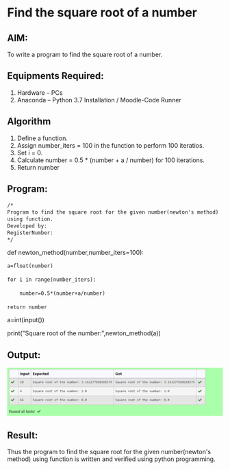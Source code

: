# Find the square root of a number

## AIM:
To write a program to find the square root of a number.

## Equipments Required:
1. Hardware – PCs
2. Anaconda – Python 3.7 Installation / Moodle-Code Runner

## Algorithm
1. Define a function.
2. Assign number_iters = 100 in the function to perform 100 iteratios.
3. Set i = 0.
4. Calculate  number = 0.5 * (number + a / number) for 100 iterations.
5. Return number

## Program:
```
/*
Program to find the square root for the given number(newton's method) using function.
Developed by: 
RegisterNumber:  
*/
```
def newton_method(number,number_iters=100):

    a=float(number)

    for i in range(number_iters):

        number=0.5*(number+a/number)

    return number

a=int(input())

print("Square root of the number:",newton_method(a))

## Output:
![model](output.png)


## Result:
Thus the program to find the square root for the given number(newton's method) using function is written and verified using python programming.
